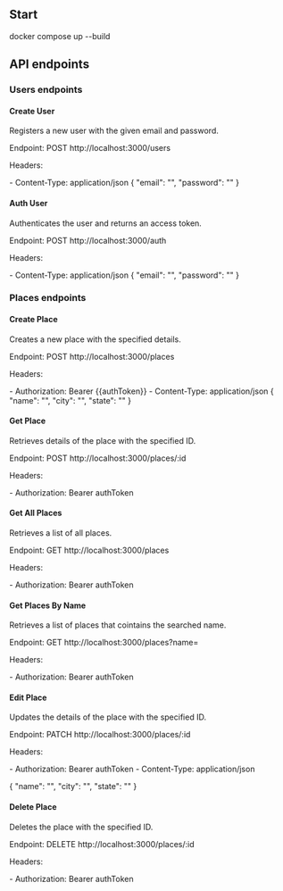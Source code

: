 ## Start
docker compose up --build

## API endpoints

### Users endpoints

#### Create User
<p>Registers a new user with the given email and password.</p>
<p>Endpoint: POST http://localhost:3000/users</p>
<p>Headers:<p>
- Content-Type: application/json
{
    "email": "",
    "password": ""
}

#### Auth User
<p>Authenticates the user and returns an access token.</p>
<p>Endpoint: POST http://localhost:3000/auth</p>
<p>Headers:</p>
- Content-Type: application/json
{
    "email": "",
    "password": ""
}

### Places endpoints

#### Create Place
<p>Creates a new place with the specified details.</p>
<p>Endpoint: POST http://localhost:3000/places</p>
<p>Headers:</p>
- Authorization: Bearer {{authToken}}
- Content-Type: application/json
{
    "name": "",
    "city": "",
    "state": ""
}

#### Get Place
<p>Retrieves details of the place with the specified ID.</p>
<p>Endpoint: POST http://localhost:3000/places/:id</p>
<p>Headers:</p>
- Authorization: Bearer authToken

#### Get All Places
<p>Retrieves a list of all places.</p>
<p>Endpoint: GET http://localhost:3000/places</p>
<p>Headers:</p>
- Authorization: Bearer authToken

#### Get Places By Name
<p>Retrieves a list of places that cointains the searched name.</p>
<p>Endpoint: GET http://localhost:3000/places?name=</p>
<p>Headers:</p>
- Authorization: Bearer authToken

#### Edit Place
<p>Updates the details of the place with the specified ID.</p>
<p>Endpoint: PATCH http://localhost:3000/places/:id</p>
<p>Headers:</p>
- Authorization: Bearer authToken
- Content-Type: application/json

{
    "name": "",
    "city": "",
    "state": ""
}

#### Delete Place
<p>Deletes the place with the specified ID.</p>
<p>Endpoint: DELETE http://localhost:3000/places/:id</p>
<p>Headers:</p>
- Authorization: Bearer authToken
